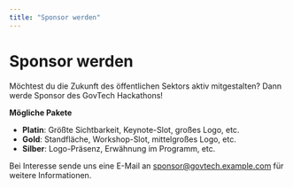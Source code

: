 ```yaml
---
title: "Sponsor werden"
---
```


# Sponsor werden

Möchtest du die Zukunft des öffentlichen Sektors aktiv mitgestalten? Dann werde Sponsor des GovTech Hackathons!

**Mögliche Pakete**  
- **Platin**: Größte Sichtbarkeit, Keynote-Slot, großes Logo, etc.  
- **Gold**: Standfläche, Workshop-Slot, mittelgroßes Logo, etc.  
- **Silber**: Logo-Präsenz, Erwähnung im Programm, etc.  

Bei Interesse sende uns eine E-Mail an [sponsor@govtech.example.com](mailto:sponsor@govtech.example.com) für weitere Informationen.
